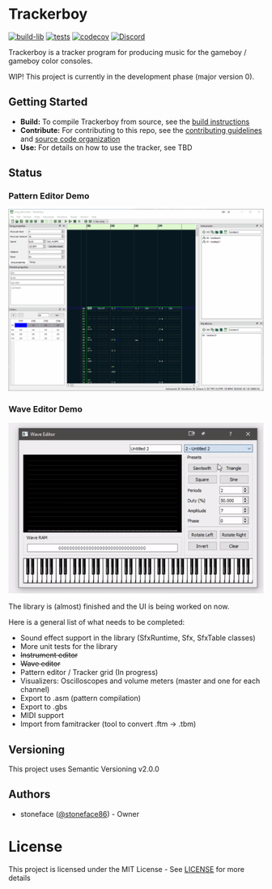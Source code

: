# Trackerboy

[![build-lib][build-lib-badge]][build-lib-link]
[![tests][tests-badge]][tests-link]
[![codecov](https://codecov.io/gh/stoneface86/trackerboy/branch/develop/graph/badge.svg)](https://codecov.io/gh/stoneface86/trackerboy)
[![Discord](https://img.shields.io/discord/770034905231917066?svg=true)](https://discord.gg/m6wcAK3)


Trackerboy is a tracker program for producing music for the gameboy / gameboy color
consoles.

WIP! This project is currently in the development phase (major version 0).

## Getting Started

 * __Build:__ To compile Trackerboy from source, see the [build instructions](BUILD.md)
 * __Contribute:__ For contributing to this repo, see the [contributing guidelines](CONTRIBUTING.md) and [source code organization](ORGANIZATION.md)
 * __Use:__ For details on how to use the tracker, see TBD

## Status

### Pattern Editor Demo
![Pattern Editor Demo](/.github/pattern_editor_demo.gif)

### Wave Editor Demo
![Wave Editor Demo](/.github/wave_editor_demo.gif)

The library is (almost) finished and the UI is being worked on now.

Here is a general list of what needs to be completed:
 * Sound effect support in the library (SfxRuntime, Sfx, SfxTable classes)
 * More unit tests for the library
 * ~~Instrument editor~~
 * ~~Wave editor~~
 * Pattern editor / Tracker grid (In progress)
 * Visualizers: Oscilloscopes and volume meters (master and one for each channel)
 * Export to .asm (pattern compilation)
 * Export to .gbs
 * MIDI support
 * Import from famitracker (tool to convert .ftm -> .tbm)

## Versioning

This project uses Semantic Versioning v2.0.0

## Authors

 * stoneface ([@stoneface86](https://github.com/stoneface86)) - Owner

# License

This project is licensed under the MIT License - See [LICENSE](LICENSE) for more details

[build-lib-badge]: https://github.com/stoneface86/trackerboy/workflows/build-lib/badge.svg
[build-lib-link]: https://github.com/stoneface86/trackerboy/actions?query=workflow%3Abuild-lib
[tests-badge]: https://github.com/stoneface86/trackerboy/workflows/tests/badge.svg
[tests-link]: https://github.com/stoneface86/trackerboy/actions?query=workflow%3Atests
